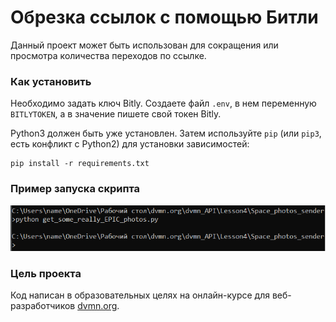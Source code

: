 # Обрезка ссылок с помощью Битли

Данный проект может быть использован для сокращения или просмотра количества переходов по ссылке.

### Как установить

Необходимо задать ключ Bitly. Создаете файл `.env`, в нем переменную `BITLYTOKEN`, а в значение пишете свой токен Bitly.

Python3 должен быть уже установлен. 
Затем используйте `pip` (или `pip3`, есть конфликт с Python2) для установки зависимостей:
```
pip install -r requirements.txt
```

### Пример запуска скрипта

![Screenshot of correct program execution](/images/launch_example.png)

### Цель проекта

Код написан в образовательных целях на онлайн-курсе для веб-разработчиков [dvmn.org](https://dvmn.org/).
